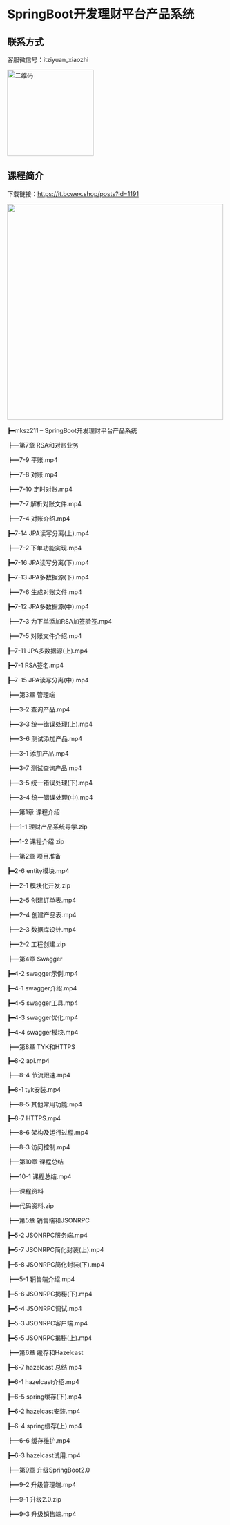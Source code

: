 # SpringBoot开发理财平台产品系统

## 联系方式

客服微信号：itziyuan_xiaozhi

<img src="https://ziyuanyun.oss-cn-guangzhou.aliyuncs.com/common/20240614073449/666b82192834a.jpg" width="200" height="200" alt="二维码">

## 课程简介

下载链接：https://it.bcwex.shop/posts?id=1191

<img src="https://ziyuanyun.oss-cn-guangzhou.aliyuncs.com/yun/20240515153634/66446602c2564.jpg" width="500" alt="">

  ┣━mksz211 &#8211; SpringBoot开发理财平台产品系统

 ┣━第7章 RSA和对账业务

 ┣━7-9 平账.mp4

 ┣━7-8 对账.mp4

 ┣━7-10 定时对账.mp4

 ┣━7-7 解析对账文件.mp4

 ┣━7-4 对账介绍.mp4

 ┣━7-14 JPA读写分离(上).mp4

 ┣━7-2 下单功能实现.mp4

 ┣━7-16 JPA读写分离(下).mp4

 ┣━7-13 JPA多数据源(下).mp4

 ┣━7-6 生成对账文件.mp4

 ┣━7-12 JPA多数据源(中).mp4

 ┣━7-3 为下单添加RSA加签验签.mp4

 ┣━7-5 对账文件介绍.mp4

 ┣━7-11 JPA多数据源(上).mp4

 ┣━7-1 RSA签名.mp4

 ┣━7-15 JPA读写分离(中).mp4

 ┣━第3章 管理端

 ┣━3-2 查询产品.mp4

 ┣━3-3 统一错误处理(上).mp4

 ┣━3-6 测试添加产品.mp4

 ┣━3-1 添加产品.mp4

 ┣━3-7 测试查询产品.mp4

 ┣━3-5 统一错误处理(下).mp4

 ┣━3-4 统一错误处理(中).mp4

 ┣━第1章 课程介绍

 ┣━1-1 理财产品系统导学.zip

 ┣━1-2 课程介绍.zip

 ┣━第2章 项目准备

 ┣━2-6 entity模块.mp4

 ┣━2-1 模块化开发.zip

 ┣━2-5 创建订单表.mp4

 ┣━2-4 创建产品表.mp4

 ┣━2-3 数据库设计.mp4

 ┣━2-2 工程创建.zip

 ┣━第4章 Swagger

 ┣━4-2 swagger示例.mp4

 ┣━4-1 swagger介绍.mp4

 ┣━4-5 swagger工具.mp4

 ┣━4-3 swagger优化.mp4

 ┣━4-4 swagger模块.mp4

 ┣━第8章 TYK和HTTPS

 ┣━8-2 api.mp4

 ┣━8-4 节流限速.mp4

 ┣━8-1 tyk安装.mp4

 ┣━8-5 其他常用功能.mp4

 ┣━8-7 HTTPS.mp4

 ┣━8-6 架构及运行过程.mp4

 ┣━8-3 访问控制.mp4

 ┣━第10章 课程总结

 ┣━10-1 课程总结.mp4

 ┣━课程资料

 ┣━代码资料.zip

 ┣━第5章 销售端和JSONRPC

 ┣━5-2 JSONRPC服务端.mp4

 ┣━5-7 JSONRPC简化封装(上).mp4

 ┣━5-8 JSONRPC简化封装(下).mp4

 ┣━5-1 销售端介绍.mp4

 ┣━5-6 JSONRPC揭秘(下).mp4

 ┣━5-4 JSONRPC调试.mp4

 ┣━5-3 JSONRPC客户端.mp4

 ┣━5-5 JSONRPC揭秘(上).mp4

 ┣━第6章 缓存和Hazelcast

 ┣━6-7 hazelcast 总结.mp4

 ┣━6-1 hazelcast介绍.mp4

 ┣━6-5 spring缓存(下).mp4

 ┣━6-2 hazelcast安装.mp4

 ┣━6-4 spring缓存(上).mp4

 ┣━6-6 缓存维护.mp4

 ┣━6-3 hazelcast试用.mp4

 ┣━第9章 升级SpringBoot2.0

 ┣━9-2 升级管理端.mp4

 ┣━9-1 升级2.0.zip

 ┣━9-3 升级销售端.mp4

  